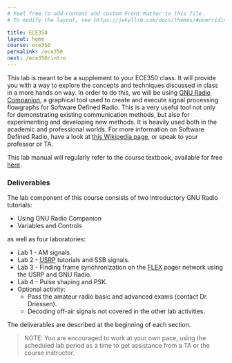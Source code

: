 ```yaml
---
# Feel free to add content and custom Front Matter to this file.
# To modify the layout, see https://jekyllrb.com/docs/themes/#overriding-theme-defaults

title: ECE350
layout: home
course: ece350
permalink: /ece350
next: /ece350/intro
---
```


<!-- ## Introduction -->

This lab is meant to be a supplement to your ECE350 class. It will provide you with a way to explore the concepts and techniques discussed in class in a more hands on way. In order to do this, we will be using [GNU Radio Companion](https://wiki.gnuradio.org/index.php/GNURadioCompanion), a graphical tool used to create and execute signal processing flowgraphs for Software Defined Radio. This is a very useful tool not only for demonstrating existing communication methods, but also for experimenting and developing new methods. It is heavily used both in the academic and professional worlds. For more information on Software Defined Radio, have a look at [this Wikipedia page](https://en.wikipedia.org/wiki/Software-defined_radio), or speak to your professor or TA.

This lab manual will regularly refer to the course textbook, available for free [here](../_docs/pdriessen_textbook.pdf).

### Deliverables

The lab component of this course consists of two introductory GNU Radio tutorials:

- Using GNU Radio Companion
- Variables and Controls

as well as four laboratories:

- Lab 1 - AM signals.
- Lab 2 - [USRP](http://en.wikipedia.org/wiki/Universal_Software_Radio_Peripheral) tutorials and SSB signals.
- Lab 3 - Finding frame synchronization on the [FLEX](<http://en.wikipedia.org/wiki/FLEX_(protocol)>) pager network using the USRP and GNU Radio.
- Lab 4 - Pulse shaping and PSK.
- Optional activity:
  - Pass the amateur radio basic and advanced exams (contact Dr. Driessen).
  - Decoding off-air signals not covered in the other lab activities.

The deliverables are described at the beginning of each section.

> NOTE: You are encouraged to work at your own pace, using the scheduled lab period as a time to get assistance from a TA or the course instructor.

<!-- {% include prev-next-btns.html next_name="Begin intro tutorials" next_link="/ece350/intro"%} -->

